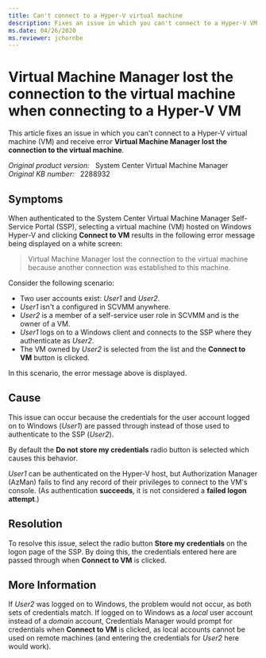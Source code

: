 ```yaml
---
title: Can't connect to a Hyper-V virtual machine
description: Fixes an issue in which you can't connect to a Hyper-V VM and receive error 'Virtual Machine Manager lost the connection to the virtual machine.'
ms.date: 04/26/2020
ms.reviewer: jchornbe
---
```

# Virtual Machine Manager lost the connection to the virtual machine when connecting to a Hyper-V VM

This article fixes an issue in which you can't connect to a Hyper-V virtual machine (VM) and receive error **Virtual Machine Manager lost the connection to the virtual machine**.

_Original product version:_ &nbsp; System Center Virtual Machine Manager  
_Original KB number:_ &nbsp; 2288932

## Symptoms

When authenticated to the System Center Virtual Machine Manager Self-Service Portal (SSP), selecting a virtual machine (VM) hosted on Windows Hyper-V and clicking **Connect to VM** results in the following error message being displayed on a white screen:

> Virtual Machine Manager lost the connection to the virtual machine because another connection was established to this machine.

Consider the following scenario:

- Two user accounts exist: *User1* and *User2*.
- *User1* isn't a configured in SCVMM anywhere.
- *User2* is a member of a self-service user role in SCVMM and is the owner of a VM.
- *User1* logs on to a Windows client and connects to the SSP where they authenticate as *User2*.
- The VM owned by *User2* is selected from the list and the **Connect to VM** button is clicked.

In this scenario, the error message above is displayed.

## Cause

This issue can occur because the credentials for the user account logged on to Windows (*User1*) are passed through instead of those used to authenticate to the SSP (*User2*).

By default the **Do not store my credentials** radio button is selected which causes this behavior.

*User1* can be authenticated on the Hyper-V host, but Authorization Manager (AzMan) fails to find any record of their privileges to connect to the VM's console. (As authentication **succeeds**, it is not considered a **failed logon attempt**.)

## Resolution

To resolve this issue, select the radio button **Store my credentials** on the logon page of the SSP. By doing this, the credentials entered here are passed through when **Connect to VM** is clicked.

## More Information

If *User2* was logged on to Windows, the problem would not occur, as both sets of credentials match. If logged on to Windows as a *local* user account instead of a *domain* account, Credentials Manager would prompt for credentials when **Connect to VM** is clicked, as local accounts cannot be used on remote machines (and entering the credentials for *User2* here would work).
